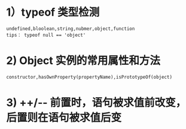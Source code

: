 # 1）typeof 类型检测
    undefined,bloolean,string,nubmer,object,function
    tips： typeof null == 'object'
# 2) Object 实例的常用属性和方法
    constructor,hasOwnProperty(propertyName),isPrototypeOf(object)
# 3) ++/-- 前置时，语句被求值前改变，后置则在语句被求值后变